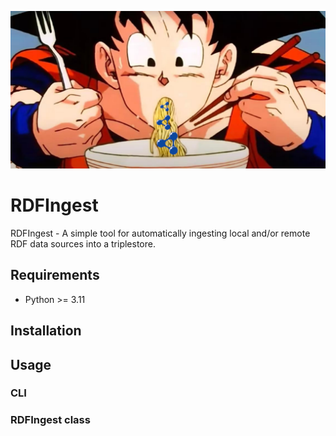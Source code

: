 ![<img src="lodkit.png" width=10% height=10%>](https://raw.githubusercontent.com/lu-pl/rdfingest/main/goku_rdf_slurp.png)

# RDFIngest

RDFIngest - A simple tool for automatically ingesting local and/or remote RDF data sources into a triplestore.

## Requirements

* Python >= 3.11

## Installation

## Usage

### CLI

### RDFIngest class
